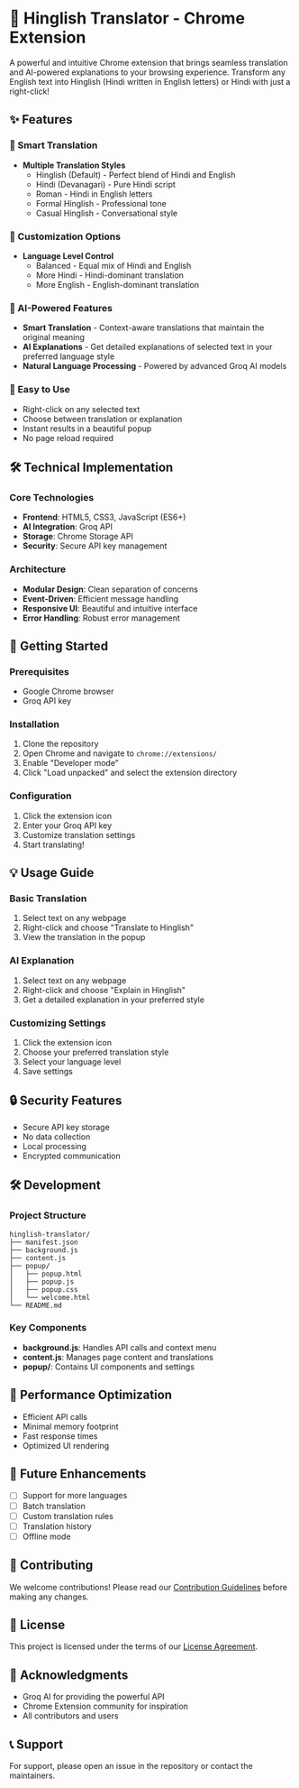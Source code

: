 
# 🚀 Hinglish Translator - Chrome Extension

A powerful and intuitive Chrome extension that brings seamless translation and AI-powered explanations to your browsing experience. Transform any English text into Hinglish (Hindi written in English letters) or Hindi with just a right-click!

## ✨ Features

### 🎯 Smart Translation
- **Multiple Translation Styles**
  - Hinglish (Default) - Perfect blend of Hindi and English
  - Hindi (Devanagari) - Pure Hindi script
  - Roman - Hindi in English letters
  - Formal Hinglish - Professional tone
  - Casual Hinglish - Conversational style

### 🎨 Customization Options
- **Language Level Control**
  - Balanced - Equal mix of Hindi and English
  - More Hindi - Hindi-dominant translation
  - More English - English-dominant translation

### 🤖 AI-Powered Features
- **Smart Translation** - Context-aware translations that maintain the original meaning
- **AI Explanations** - Get detailed explanations of selected text in your preferred language style
- **Natural Language Processing** - Powered by advanced Groq AI models

### 🎯 Easy to Use
- Right-click on any selected text
- Choose between translation or explanation
- Instant results in a beautiful popup
- No page reload required

## 🛠️ Technical Implementation

### Core Technologies
- **Frontend**: HTML5, CSS3, JavaScript (ES6+)
- **AI Integration**: Groq API
- **Storage**: Chrome Storage API
- **Security**: Secure API key management

### Architecture
- **Modular Design**: Clean separation of concerns
- **Event-Driven**: Efficient message handling
- **Responsive UI**: Beautiful and intuitive interface
- **Error Handling**: Robust error management

## 🚀 Getting Started

### Prerequisites
- Google Chrome browser
- Groq API key

### Installation
1. Clone the repository
2. Open Chrome and navigate to `chrome://extensions/`
3. Enable "Developer mode"
4. Click "Load unpacked" and select the extension directory

### Configuration
1. Click the extension icon
2. Enter your Groq API key
3. Customize translation settings
4. Start translating!

## 💡 Usage Guide

### Basic Translation
1. Select text on any webpage
2. Right-click and choose "Translate to Hinglish"
3. View the translation in the popup

### AI Explanation
1. Select text on any webpage
2. Right-click and choose "Explain in Hinglish"
3. Get a detailed explanation in your preferred style

### Customizing Settings
1. Click the extension icon
2. Choose your preferred translation style
3. Select your language level
4. Save settings

## 🔒 Security Features
- Secure API key storage
- No data collection
- Local processing
- Encrypted communication

## 🛠️ Development

### Project Structure
```
hinglish-translator/
├── manifest.json
├── background.js
├── content.js
├── popup/
│   ├── popup.html
│   ├── popup.js
│   ├── popup.css
│   └── welcome.html
└── README.md
```

### Key Components
- **background.js**: Handles API calls and context menu
- **content.js**: Manages page content and translations
- **popup/**: Contains UI components and settings

## 🎯 Performance Optimization
- Efficient API calls
- Minimal memory footprint
- Fast response times
- Optimized UI rendering

## 🔄 Future Enhancements
- [ ] Support for more languages
- [ ] Batch translation
- [ ] Custom translation rules
- [ ] Translation history
- [ ] Offline mode

## 🤝 Contributing
We welcome contributions! Please read our [Contribution Guidelines](CONTRIBUTING.md) before making any changes.

## 📝 License
This project is licensed under the terms of our [License Agreement](LICENSE.md).

## 🙏 Acknowledgments
- Groq AI for providing the powerful API
- Chrome Extension community for inspiration
- All contributors and users

## 📞 Support
For support, please open an issue in the repository or contact the maintainers. 


